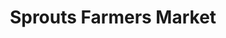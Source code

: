 ---
title: "Sprouts Farmers Market"
url: /dallas/sprouts-farmers-market-dallas-parkway/
shop: Supermarkt
---